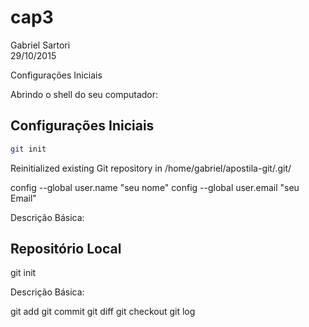 # cap3
Gabriel Sartori  
29/10/2015  

Configurações Iniciais 

Abrindo o shell do seu computador:

## Configurações Iniciais

```sh
git init

```


Reinitialized existing Git repository in /home/gabriel/apostila-git/.git/

config --global user.name "seu nome"
config --global user.email "seu Email"

Descrição Básica:

## Repositório Local

git init

Descrição Básica:


git add
git commit
git diff
git checkout
git log




